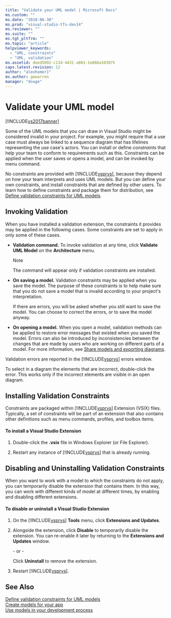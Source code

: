 ```yaml
---
title: "Validate your UML model | Microsoft Docs"
ms.custom: ""
ms.date: "2018-06-30"
ms.prod: "visual-studio-tfs-dev14"
ms.reviewer: ""
ms.suite: ""
ms.tgt_pltfrm: ""
ms.topic: "article"
helpviewer_keywords: 
  - "UML, constraints"
  - "UML, validation"
ms.assetid: deed5092-c11d-4431-a801-1e866a103075
caps.latest.revision: 12
author: "alexhomer1"
ms.author: gewarren
manager: "douge"
---
```

# Validate your UML model
[!INCLUDE[vs2017banner](../includes/vs2017banner.md)]

  
Some of the UML models that you can draw in Visual Studio might be considered invalid in your project. For example, you might require that a use case must always be linked to a sequence diagram that has lifelines representing the use case's actors. You can install or define *constraints* that help your team to conform to requirements such as this. Constraints can be applied when the user saves or opens a model, and can be invoked by menu command.  
  
 No constraints are provided with [!INCLUDE[vsprvs](../includes/vsprvs-md.md)], because they depend on how your team interprets and uses UML models. But you can define your own constraints, and install constraints that are defined by other users. To learn how to define constraints and package them for distribution, see [Define validation constraints for UML models](../modeling/define-validation-constraints-for-uml-models.md).  
  
## Invoking Validation  
 When you have installed a validation extension, the constraints it provides may be applied in the following cases. Some constraints are set to apply in only some of these cases.  
  
-   **Validation command.** To invoke validation at any time, click **Validate UML Model** on the **Architecture** menu.  
  
    > [!NOTE]
    >  The command will appear only if validation constraints are installed.  
  
-   **On saving a model.** Validation constraints may be applied when you save the model. The purpose of these constraints is to help make sure that you do not save a model that is invalid according to your project's interpretation.  
  
     If there are errors, you will be asked whether you still want to save the model. You can choose to correct the errors, or to save the model anyway.  
  
-   **On opening a model.** When you open a model, validation methods can be applied to restore error messages that existed when you saved the model. Errors can also be introduced by inconsistencies between the changes that are made by users who are working on different parts of a model. For more information, see [Share models and exporting diagrams](../modeling/share-models-and-exporting-diagrams.md).  
  
 Validation errors are reported in the [!INCLUDE[vsprvs](../includes/vsprvs-md.md)] errors window.  
  
 To select in a diagram the elements that are incorrect, double-click the error. This works only if the incorrect elements are visible in an open diagram.  
  
## Installing Validation Constraints  
 Constraints are packaged within [!INCLUDE[vsprvs](../includes/vsprvs-md.md)] Extension (VSIX) files. Typically, a set of constraints will be part of an extension that also contains other definitions such as menu commands, profiles, and toolbox items.  
  
#### To install a Visual Studio Extension  
  
1.  Double-click the **.vsix** file in Windows Explorer (or File Explorer).  
  
2.  Restart any instance of [!INCLUDE[vsprvs](../includes/vsprvs-md.md)] that is already running.  
  
## Disabling and Uninstalling Validation Constraints  
 When you want to work with a model to which the constraints do not apply, you can temporarily disable the extension that contains them. In this way, you can work with different kinds of model at different times, by enabling and disabling different extensions.  
  
#### To disable or uninstall a Visual Studio Extension  
  
1.  On the [!INCLUDE[vsprvs](../includes/vsprvs-md.md)] **Tools** menu, click **Extensions and Updates**.  
  
2.  Alongside the extension, click **Disable** to temporarily disable the extension. You can re-enable it later by returning to the **Extensions and Updates** window.  
  
     \- or -  
  
     Click **Uninstall** to remove the extension.  
  
3.  Restart [!INCLUDE[vsprvs](../includes/vsprvs-md.md)].  
  
## See Also  
 [Define validation constraints for UML models](../modeling/define-validation-constraints-for-uml-models.md)   
 [Create models for your app](../modeling/create-models-for-your-app.md)   
 [Use models in your development process](../modeling/use-models-in-your-development-process.md)



